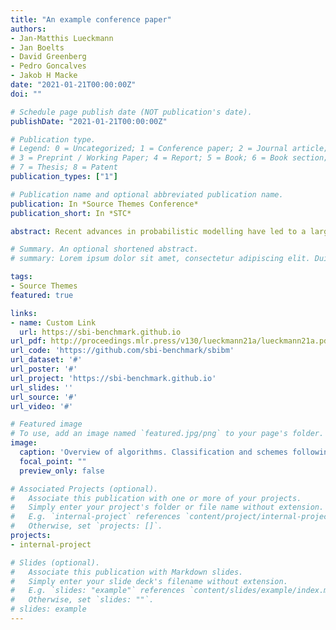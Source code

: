 ```yaml
---
title: "An example conference paper"
authors:
- Jan-Matthis Lueckmann
- Jan Boelts
- David Greenberg
- Pedro Goncalves
- Jakob H Macke
date: "2021-01-21T00:00:00Z"
doi: ""

# Schedule page publish date (NOT publication's date).
publishDate: "2021-01-21T00:00:00Z"

# Publication type.
# Legend: 0 = Uncategorized; 1 = Conference paper; 2 = Journal article;
# 3 = Preprint / Working Paper; 4 = Report; 5 = Book; 6 = Book section;
# 7 = Thesis; 8 = Patent
publication_types: ["1"]

# Publication name and optional abbreviated publication name.
publication: In *Source Themes Conference*
publication_short: In *STC*

abstract: Recent advances in probabilistic modelling have led to a large number of simulation-based inference algorithms which do not require numerical evaluation of likelihoods. However, a public benchmark with appropriate performance metrics for such ’likelihood-free’ algorithms has been lacking. This has made it difficult to compare algorithms and identify their strengths and weaknesses. We set out to fill this gap. We provide a benchmark with inference tasks and suitable performance metrics, with an initial selection of algorithms including recent approaches employing neural networks and classical Approximate Bayesian Computation methods. We found that the choice of performance metric is critical, that even state-of-the-art algorithms have substantial room for improvement, and that sequential estimation improves sample efficiency. Neural network-based approaches generally exhibit better performance, but there is no uniformly best algorithm. We provide practical advice and highlight the potential of the benchmark to diagnose problems and improve algorithms. The results can be explored interactively on a companion website. All code is open source, making it possible to contribute further benchmark tasks and inference algorithms.

# Summary. An optional shortened abstract.
# summary: Lorem ipsum dolor sit amet, consectetur adipiscing elit. Duis posuere tellus ac convallis placerat. Proin tincidunt magna sed ex sollicitudin condimentum.

tags:
- Source Themes
featured: true

links:
- name: Custom Link
  url: https://sbi-benchmark.github.io
url_pdf: http://proceedings.mlr.press/v130/lueckmann21a/lueckmann21a.pdf
url_code: 'https://github.com/sbi-benchmark/sbibm'
url_dataset: '#'
url_poster: '#'
url_project: 'https://sbi-benchmark.github.io'
url_slides: ''
url_source: '#'
url_video: '#'

# Featured image
# To use, add an image named `featured.jpg/png` to your page's folder. 
image:
  caption: 'Overview of algorithms. Classification and schemes following Cranmer et al. (2020)'
  focal_point: ""
  preview_only: false

# Associated Projects (optional).
#   Associate this publication with one or more of your projects.
#   Simply enter your project's folder or file name without extension.
#   E.g. `internal-project` references `content/project/internal-project/index.md`.
#   Otherwise, set `projects: []`.
projects:
- internal-project

# Slides (optional).
#   Associate this publication with Markdown slides.
#   Simply enter your slide deck's filename without extension.
#   E.g. `slides: "example"` references `content/slides/example/index.md`.
#   Otherwise, set `slides: ""`.
# slides: example
---
```


<!-- {{% callout note %}}
Click the *Cite* button above to demo the feature to enable visitors to import publication metadata into their reference management software.
{{% /callout %}}

{{% callout note %}}
Create your slides in Markdown - click the *Slides* button to check out the example.
{{% /callout %}}

Supplementary notes can be added here, including [code, math, and images](https://wowchemy.com/docs/writing-markdown-latex/). -->

